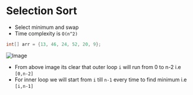 # Selection Sort

- Select minimum and swap
- Time complexity is `O(n^2)`

```java
int[] arr = {13, 46, 24, 52, 20, 9};
```

![Image](https://github.com/ssm0801/DSA-using-Java/blob/master/Sorting/Selection_Sort/selection.png)

- From above image its clear that outer loop `i` will run from 0 to n-2 i.e `[0,n-2]`
- For inner loop we will start from `i` till `n-1` every time to find minimum i.e `[i,n-1]`

